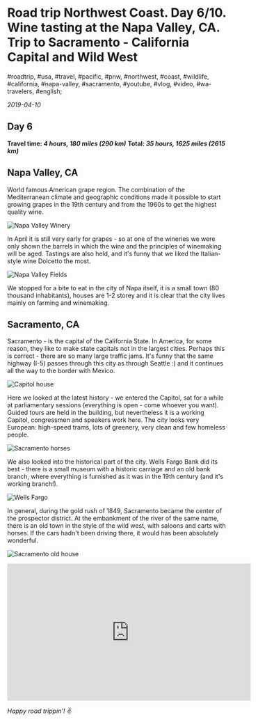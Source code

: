 # Road trip Northwest Coast. Day 6/10. Wine tasting at the Napa Valley, CA. Trip to Sacramento - California Capital and Wild West

#roadtrip, #usa, #travel, #pacific, #pnw, #northwest, #coast, #wildlife, #california, #napa-valley, #sacramento, #youtube, #vlog, #video, #wa-travelers, #english;

_2019-04-10_

## Day 6

**Travel time: _4 hours, 180 miles (290 km)_**
**Total: _35 hours, 1625 miles (2615 km)_**

## Napa Valley, CA

World famous American grape region. The combination of the Mediterranean climate and geographic conditions made it possible to start growing grapes in the 19th century and from the 1960s to get the highest quality wine.

![Napa Valley Winery](/images/road-trip-northwest-coast-day-6-10-wine-tasting-at-the-napa-valley-ca-trip-to-sacramento-california-capital-and-wild-west/napa_valley_winery.jpg)

In April it is still very early for grapes - so at one of the wineries we were only shown the barrels in which the wine and the principles of winemaking will be aged. Tastings are also held, and it's funny that we liked the Italian-style wine Dolcetto the most.

![Napa Valley Fields](/images/road-trip-northwest-coast-day-6-10-wine-tasting-at-the-napa-valley-ca-trip-to-sacramento-california-capital-and-wild-west/napa_fields.jpg)

We stopped for a bite to eat in the city of Napa itself, it is a small town (80 thousand inhabitants), houses are 1-2 storey and it is clear that the city lives mainly on farming and winemaking.

## Sacramento, CA
Sacramento - is the capital of the California State. In America, for some reason, they like to make state capitals not in the largest cities. Perhaps this is correct - there are so many large traffic jams.
It's funny that the same highway (I-5) passes through this city as through Seattle :) and it continues all the way to the border with Mexico.

![Capitol house](/images/road-trip-northwest-coast-day-6-10-wine-tasting-at-the-napa-valley-ca-trip-to-sacramento-california-capital-and-wild-west/capitol_house.jpg)

Here we looked at the latest history - we entered the Capitol, sat for a while at parliamentary sessions (everything is open - come whoever you want). Guided tours are held in the building, but nevertheless it is a working Capitol, congressmen and speakers work here.
The city looks very European: high-speed trams, lots of greenery, very clean and few homeless people.

![Sacramento horses](/images/road-trip-northwest-coast-day-6-10-wine-tasting-at-the-napa-valley-ca-trip-to-sacramento-california-capital-and-wild-west/sacramento_horses.jpg)

We also looked into the historical part of the city. Wells Fargo Bank did its best - there is a small museum with a historic carriage and an old bank branch, where everything is furnished as it was in the 19th century (and it's working branch!).

![Wells Fargo](/images/road-trip-northwest-coast-day-6-10-wine-tasting-at-the-napa-valley-ca-trip-to-sacramento-california-capital-and-wild-west/wells_fargo.jpg)

In general, during the gold rush of 1849, Sacramento became the center of the prospector district. At the embankment of the river of the same name, there is an old town in the style of the wild west, with saloons and carts with horses. If the cars hadn't been driving there, it would has been absolutely wonderful.

![Sacramento old house](/images/road-trip-northwest-coast-day-6-10-wine-tasting-at-the-napa-valley-ca-trip-to-sacramento-california-capital-and-wild-west/sacramento_old_house.jpg)

<div class="responsive-iframe">
<iframe width="560" height="315" src="https://www.youtube.com/embed/yQk1VthcjR4" frameborder="0" allow="accelerometer; autoplay; encrypted-media; gyroscope; picture-in-picture" allowfullscreen></iframe>
</div>

_Happy road trippin'!_ :v:
